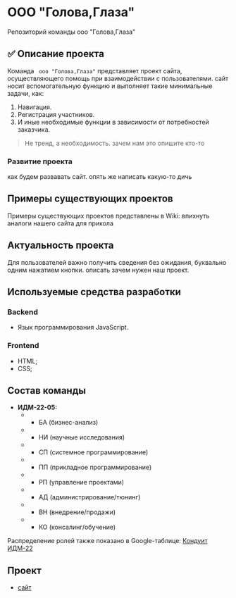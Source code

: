 # ООО "Голова,Глаза"
Репозиторий команды ооо "Голова,Глаза"
## :white_check_mark: Описание проекта

Команда ` ооо "Голова,Глаза"` представляет проект сайта, осуществляющего помощь при
взаимодействии с пользователями. сайт носит вспомогательную функцию и выполняет такие минимальные задачи, как:
1. Навигация.
2. Регистрация участников.
3. И иные необходимые функции в зависимости от потребностей заказчика.



> Не тренд, а необходимость.
зачем нам это опишите кто-то

### Развитие проекта

как будем развавать сайт. опять же написать какую-то дичь

## Примеры существующих проектов

Примеры существующих проектов представлены в Wiki: впихнуть аналоги нашего сайта для прикола

## Актуальность проекта
Для пользователей важно получить сведения без ожидания, буквально одним нажатием кнопки.
описать зачем нужен наш проект.

## Используемые средства разработки
### Backend
   + Язык программирования JavaScript.
### Frontend
   + HTML;
   + CSS;
   
## Состав команды
* **ИДМ-22-05:**
  *  - БА (бизнес-анализ)
  *  - НИ (научные исследования)
  *  - СП (системное программирование)
  *  - ПП (прикладное программирование) 
  *  - РП (управление проектами)
  *  - АД (администрирование/тюнинг)
  *  - ВН (внедрение/продажи)
  *  - КО (консалинг/обучение)
 
Распределение ролей также показано в Google-таблице: [Кондуит ИДМ-22](https://docs.google.com/spreadsheets/d/1ypxgDUpNsaAK5PH90dTfGKdtDnWaeEDWfupEbDokN6A/edit#gid=1891559469)
## Проект
* [сайт](https://aboba-phi.vercel.app)
